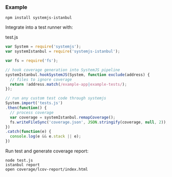 ### Example

```
npm install systemjs-istanbul
```

Integrate into a test runner with:

test.js
```javascript
var System = require('systemjs');
var systemIstanbul = require('systemjs-istanbul');

var fs = require('fs');

// hook coverage generation into SystemJS pipeline
systemIstanbul.hookSystemJS(System, function exclude(address) {
  // files to ignore coverage
  return !address.match(/example-app|example-tests/);
});

// run any custom test code through systemjs
System.import('tests.js')
.then(function() {
  // process coverage
  var coverage = systemIstanbul.remapCoverage();
  fs.writeFileSync('coverage.json', JSON.stringify(coverage, null, 2));  
})
.catch(function(e) {
  console.log(e && e.stack || e);
})
```

Run test and generate coverage report:

```
node test.js
istanbul report
open coverage/lcov-report/index.html
```